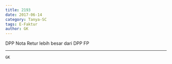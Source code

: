 ```yaml
---
title: 2193
date: 2017-06-14
category: Tanya-SC
tags: E-Faktur
author: GK
---
```


DPP Nota Retur lebih besar dari DPP FP

---



`GK`
